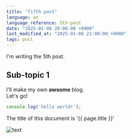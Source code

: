 ```yaml
---
title: "fifth post"
language: en
language_reference: 5th-post
date: "2025-01-08 20:00:00 +0900"
last_modified_at: "2025-01-08 22:00:00 +0900"
tags: post
---
```


I'm writing the 5th post.

## Sub-topic 1

I'll make my own __awsome__ blog.<br/>
Let's go!

```javascript
console.log('hello world!');
```

The title of this document is '{{ page.title }}'

![text](https://picsum.photos/200)
